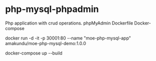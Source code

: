 # php-mysql-phpadmin

Php application with crud operations.
phpMyAdmin
Dockerfile 
Docker-compose

docker run -d -it -p 30001:80 --name "moe-php-mysql-app" amakundu/moe-php-mysql-demo:1.0.0

docker-compose up --build
